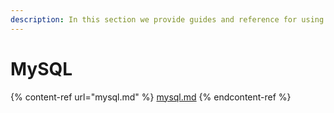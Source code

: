 ```yaml
---
description: In this section we provide guides and reference for using MySQL connectors.
---
```


# MySQL

{% content-ref url="mysql.md" %}
[mysql.md](mysql.md)
{% endcontent-ref %}
